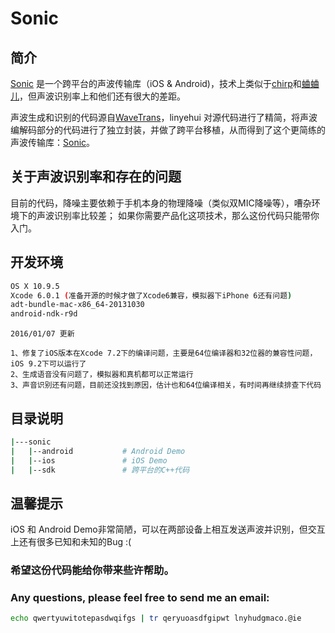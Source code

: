 Sonic
=====
## 简介
[Sonic](https://github.com/linyehui/sonic) 是一个跨平台的声波传输库（iOS & Android)，技术上类似于[chirp](http://chirp.io/)和[蛐蛐儿](http://www.xququ.com/index_cn.html)，但声波识别率上和他们还有很大的差距。

声波生成和识别的代码源自[WaveTrans](https://github.com/CloudSide/WaveTrans)，linyehui 对源代码进行了精简，将声波编解码部分的代码进行了独立封装，并做了跨平台移植，从而得到了这个更简练的声波传输库：[Sonic](https://github.com/linyehui/sonic)。

## 关于声波识别率和存在的问题
目前的代码，降噪主要依赖于手机本身的物理降噪（类似双MIC降噪等），嘈杂环境下的声波识别率比较差；
如果你需要产品化这项技术，那么这份代码只能带你入门。

## 开发环境
```bash
OS X 10.9.5
Xcode 6.0.1 (准备开源的时候才做了Xcode6兼容，模拟器下iPhone 6还有问题)
adt-bundle-mac-x86_64-20131030
android-ndk-r9d
```

```
2016/01/07 更新

1、修复了iOS版本在Xcode 7.2下的编译问题，主要是64位编译器和32位器的兼容性问题，iOS 9.2下可以运行了
2、生成语音没有问题了，模拟器和真机都可以正常运行
3、声音识别还有问题，目前还没找到原因，估计也和64位编译相关，有时间再继续排查下代码

```

## 目录说明
```bash
|---sonic
|   |--android           # Android Demo
|   |--ios               # iOS Demo
|   |--sdk               # 跨平台的C++代码
```

## 温馨提示
iOS 和 Android Demo非常简陋，可以在两部设备上相互发送声波并识别，但交互上还有很多已知和未知的Bug :(

### 希望这份代码能给你带来些许帮助。

### Any questions, please feel free to send me an email: 
```bash
echo qwertyuwitotepasdwqifgs | tr qeryuoasdfgipwt lnyhudgmaco.@ie
```